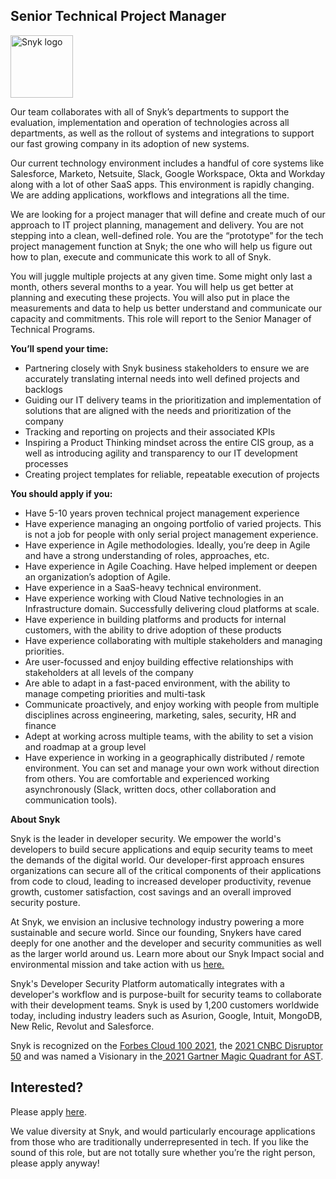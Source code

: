 Senior Technical Project Manager
---

<img src="https://res.cloudinary.com/snyk/image/upload/v1537345894/press-kit/brand/logo-black.png" width="100" alt="Snyk logo" />

<p><span style="font-weight: 400;">Our team collaborates with all of Snyk’s departments to support the evaluation, implementation and operation of technologies across all departments, as well as the rollout of systems and integrations to support our fast growing company in its adoption of new systems.</span></p>
<p><span style="font-weight: 400;">Our current technology environment includes a handful of core systems like Salesforce, Marketo, Netsuite, Slack, Google Workspace, Okta and Workday along with a lot of other SaaS apps. This environment is rapidly changing. We are adding applications, workflows and integrations all the time.</span></p>
<p><span style="font-weight: 400;">We are looking for a project manager that will define and create much of our approach to IT project planning, management and delivery. You are not stepping into a clean, well-defined role. You are the “prototype” for the tech project management function at Snyk; the one who will help us figure out how to plan, execute and communicate this work to all of Snyk.</span></p>
<p><span style="font-weight: 400;">You will juggle multiple projects at any given time. Some might only last a month, others several months to a year. You will help us get better at planning and executing these projects. You will also put in place the measurements and data to help us better understand and communicate our capacity and commitments. This role will report to the Senior Manager of Technical Programs.&nbsp;</span></p>
<p><strong>You’ll spend your time:</strong></p>
<ul>
<li style="font-weight: 400;"><span style="font-weight: 400;">Partnering closely with Snyk business stakeholders to ensure we are accurately translating internal needs into well defined projects and backlogs</span></li>
<li style="font-weight: 400;"><span style="font-weight: 400;">Guiding our IT delivery teams in the prioritization and implementation of solutions that are aligned with the needs and prioritization of the company</span></li>
<li style="font-weight: 400;"><span style="font-weight: 400;">Tracking and reporting on projects and their associated KPIs</span></li>
<li style="font-weight: 400;"><span style="font-weight: 400;">Inspiring a Product Thinking mindset across the entire CIS group, as a well as introducing agility and transparency to our IT development processes</span></li>
<li style="font-weight: 400;"><span style="font-weight: 400;">Creating project templates for reliable, repeatable execution of projects</span></li>
</ul>
<p><strong>You should apply if you:</strong></p>
<ul>
<li style="font-weight: 400;"><span style="font-weight: 400;">Have 5-10 years proven technical project management experience&nbsp;</span></li>
<li style="font-weight: 400;"><span style="font-weight: 400;">Have experience managing an ongoing portfolio of varied projects. This is not a job for people with only serial project management experience.</span></li>
<li style="font-weight: 400;"><span style="font-weight: 400;">Have experience in Agile methodologies. Ideally, you’re deep in Agile and have a strong understanding of roles, approaches, etc.</span></li>
<li style="font-weight: 400;"><span style="font-weight: 400;">Have experience in Agile Coaching. Have helped implement or deepen an organization’s adoption of Agile.</span></li>
<li style="font-weight: 400;"><span style="font-weight: 400;">Have experience in a SaaS-heavy technical environment.&nbsp;</span></li>
<li style="font-weight: 400;"><span style="font-weight: 400;">Have experience working with Cloud Native technologies in an Infrastructure domain. Successfully delivering cloud platforms at scale.</span></li>
<li style="font-weight: 400;"><span style="font-weight: 400;">Have experience in building platforms and products for internal customers, with the ability to drive adoption of these products</span></li>
<li style="font-weight: 400;"><span style="font-weight: 400;">Have experience collaborating with multiple stakeholders and managing priorities.</span></li>
<li style="font-weight: 400;"><span style="font-weight: 400;">Are user-focussed and enjoy building effective relationships with stakeholders at all levels of the company</span></li>
<li style="font-weight: 400;"><span style="font-weight: 400;">Are able to adapt in a fast-paced environment, with the ability to manage competing priorities and multi-task</span></li>
<li style="font-weight: 400;"><span style="font-weight: 400;">Communicate proactively, and enjoy working with people from multiple disciplines across engineering, marketing, sales, security, HR and finance</span></li>
<li style="font-weight: 400;"><span style="font-weight: 400;">Adept at working across multiple teams, with the ability to set a vision and roadmap at a group level</span></li>
<li style="font-weight: 400;"><span style="font-weight: 400;">Have experience in working in a geographically distributed / remote environment. You can set and manage your own work without direction from others. You are comfortable and experienced working asynchronously (Slack, written docs, other collaboration and communication tools).</span></li>
</ul><div class="content-conclusion"><p><strong>About Snyk</strong></p>
<p><span style="font-weight: 400;">Snyk is the leader in developer security. We empower the world's developers to build secure applications and equip security teams to meet the demands of the digital world. Our developer-first approach ensures organizations can secure all of the critical components of their applications from code to cloud, leading to increased developer productivity, revenue growth, customer satisfaction, cost savings and an overall improved security posture.&nbsp;</span></p>
<p><span style="font-weight: 400;">At Snyk, we envision an inclusive technology industry powering a more sustainable and secure world.</span> <span style="font-weight: 400;">Since our founding, Snykers have cared deeply for one another and the developer and security communities as well as the larger world around us. Learn more about our Snyk Impact social and environmental mission and take action with us </span><a href="https://snyk.io/about/snyk-impact/"><span style="font-weight: 400;">here.</span></a></p>
<p><span style="font-weight: 400;">Snyk's Developer Security Platform automatically integrates with a developer's workflow and is purpose-built for security teams to collaborate with their development teams. Snyk is used by 1,200 customers worldwide today, including industry leaders such as Asurion, Google, Intuit, MongoDB, New Relic, Revolut and Salesforce.</span></p>
<p><span style="font-weight: 400;">Snyk is recognized on the </span><a href="https://www.forbes.com/cloud100/#6f24b5ba5f94"><span style="font-weight: 400;">Forbes Cloud 100 2021</span></a><span style="font-weight: 400;">, the </span><a href="https://www.cnbc.com/2021/05/25/these-are-the-2021-cnbc-disruptor-50-companies.html"><span style="font-weight: 400;">2021 CNBC Disruptor 50</span></a><span style="font-weight: 400;"> and was named a Visionary in the</span><a href="https://snyk.io/blog/snyk-visionary-2021-gartner-magic-quadrant-for-ast/"><span style="font-weight: 400;"> 2021 Gartner Magic Quadrant for AST</span></a><span style="font-weight: 400;">.</span></p></div>

Interested?
---

Please apply [here](https://boards.greenhouse.io/snyk/jobs/6237738002#app).

We value diversity at Snyk, and would particularly encourage applications from those who are traditionally underrepresented in tech.
If you like the sound of this role, but are not totally sure whether you’re the right person, please apply anyway!
